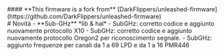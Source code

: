 </a>
</h3>
#### **This firmware is a fork from** [DarkFlippers/unleashed-firmware](https://github.com/DarkFlippers/unleashed-firmware)
<br>
# Novità
- **Sub-GHz** *lib & hal*
	- SubGHz: corretto codice e aggiunto nuovamente protocollo X10
	- SubGHz: corretto codice e aggiunto nuovamente protocollo Oregon2 per riconoscimento segnale.
	- SubGHz: aggiunto frequenze per canali da 1 a 69 LPD e da 1 a 16 PMR446